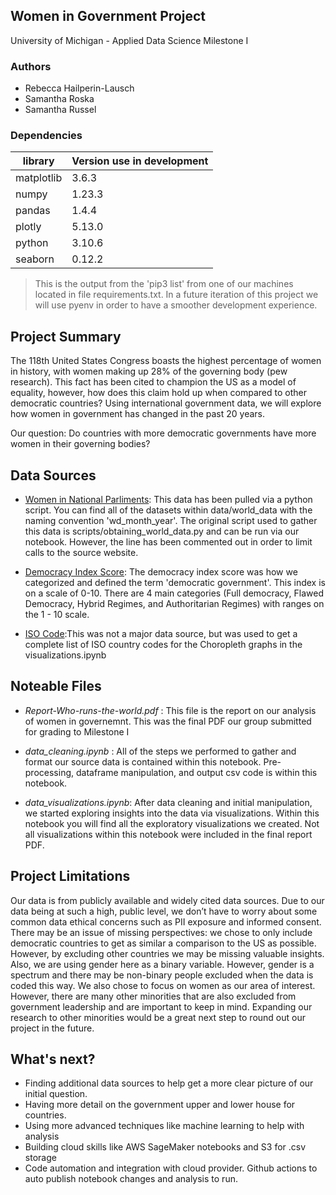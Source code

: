 ## Women in Government Project
University of Michigan - Applied Data Science
Milestone I

### Authors

- Rebecca Hailperin-Lausch
- Samantha Roska
- Samantha Russel

### Dependencies

| library | Version use in development |
|---------|----------|
|matplotlib | 3.6.3 |
|numpy | 1.23.3 |
| pandas | 1.4.4 |
| plotly  | 5.13.0 |
| python | 3.10.6
| seaborn  | 0.12.2 |

 > This is the output from the 'pip3 list' from one of our machines located in file requirements.txt. In a future iteration of this project we will use pyenv in order to have a smoother development experience.

## Project Summary 

The 118th United States Congress boasts the highest percentage of women in history, with women making up 28% of the governing body (pew research). This fact has been cited to champion the US as a model of equality, however, how does this claim hold up when compared to other democratic countries? Using international government data, we will explore how women in government has changed in the past 20 years.

Our question: Do countries with more democratic governments have more women in their governing bodies?

## Data Sources

- [Women in National Parliments](http://archive.ipu.org/wmn-e/classif-arc.htm): This data has been pulled via a python script. You can find all of the datasets within data/world_data with the naming convention 'wd_month_year'. The original script used to gather this data is scripts/obtaining_world_data.py and can be run via our notebook. However, the line has been commented out in order to limit calls to the source website.

- [Democracy Index Score](https://www.eiu.com/n/campaigns/democracy-index-2021/): The democracy index score was how we categorized and defined the term 'democratic government'. This index is on a scale of 0-10. There are 4 main categories (Full democracy, Flawed Democracy, Hybrid Regimes, and Authoritarian Regimes) with ranges on the 1 - 10 scale.

- [ISO Code](https://raw.githubusercontent.com/plotly/datasets/master/2014_world_gdp_with_codes.csv):This was not a major data source, but was used to get a complete list of ISO country codes for the Choropleth graphs in the visualizations.ipynb


## Noteable Files

 - *Report-Who-runs-the-world.pdf* : This file is the report on our analysis of women in governemnt. This was the final PDF our group submitted for grading to Milestone I

 - *data_cleaning.ipynb* : All of the steps we performed to gather and format our source data is contained within this notebook. Pre-processing, dataframe manipulation, and output csv code is within this notebook.

 - *data_visualizations.ipynb*: After data cleaning and initial manipulation, we started exploring insights into the data via visualizations. Within this notebook you will find all the exploratory visualizations we created. Not all visualizations within this notebook were included in the final report PDF.

## Project Limitations

Our data is from publicly available and widely cited data sources. Due to our data being at such a high, public level, we don’t have to worry about some common data ethical concerns such as PII exposure and informed consent. There may be an issue of missing perspectives: we chose to only include democratic countries to get as similar a comparison to the US as possible. However, by excluding other countries we may be missing valuable insights. Also, we are using gender here as a binary variable. However, gender is a spectrum and there may be non-binary people excluded when the data is coded this way. We also chose to focus on women as our area of interest. However, there are many other minorities that are also excluded from government leadership and are important to keep in mind. Expanding our research to other minorities would be a great next step to round out our project in the future.

## What's next?

- Finding additional data sources to help get a more clear picture of our initial question. 
- Having more detail on the government upper and lower house for countries.
- Using more advanced techniques like machine learning to help with analysis
- Building cloud skills like AWS SageMaker notebooks and S3 for .csv storage
- Code automation and integration with cloud provider. Github actions to auto publish notebook changes and analysis to run.
